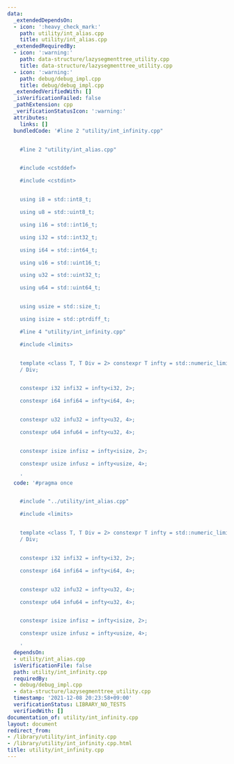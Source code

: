 ```yaml
---
data:
  _extendedDependsOn:
  - icon: ':heavy_check_mark:'
    path: utility/int_alias.cpp
    title: utility/int_alias.cpp
  _extendedRequiredBy:
  - icon: ':warning:'
    path: data-structure/lazysegmenttree_utility.cpp
    title: data-structure/lazysegmenttree_utility.cpp
  - icon: ':warning:'
    path: debug/debug_impl.cpp
    title: debug/debug_impl.cpp
  _extendedVerifiedWith: []
  _isVerificationFailed: false
  _pathExtension: cpp
  _verificationStatusIcon: ':warning:'
  attributes:
    links: []
  bundledCode: '#line 2 "utility/int_infinity.cpp"


    #line 2 "utility/int_alias.cpp"


    #include <cstddef>

    #include <cstdint>


    using i8 = std::int8_t;

    using u8 = std::uint8_t;

    using i16 = std::int16_t;

    using i32 = std::int32_t;

    using i64 = std::int64_t;

    using u16 = std::uint16_t;

    using u32 = std::uint32_t;

    using u64 = std::uint64_t;


    using usize = std::size_t;

    using isize = std::ptrdiff_t;

    #line 4 "utility/int_infinity.cpp"

    #include <limits>


    template <class T, T Div = 2> constexpr T infty = std::numeric_limits<T>::max()
    / Div;


    constexpr i32 infi32 = infty<i32, 2>;

    constexpr i64 infi64 = infty<i64, 4>;


    constexpr u32 infu32 = infty<u32, 4>;

    constexpr u64 infu64 = infty<u32, 4>;


    constexpr isize infisz = infty<isize, 2>;

    constexpr usize infusz = infty<usize, 4>;

    '
  code: '#pragma once


    #include "../utility/int_alias.cpp"

    #include <limits>


    template <class T, T Div = 2> constexpr T infty = std::numeric_limits<T>::max()
    / Div;


    constexpr i32 infi32 = infty<i32, 2>;

    constexpr i64 infi64 = infty<i64, 4>;


    constexpr u32 infu32 = infty<u32, 4>;

    constexpr u64 infu64 = infty<u32, 4>;


    constexpr isize infisz = infty<isize, 2>;

    constexpr usize infusz = infty<usize, 4>;

    '
  dependsOn:
  - utility/int_alias.cpp
  isVerificationFile: false
  path: utility/int_infinity.cpp
  requiredBy:
  - debug/debug_impl.cpp
  - data-structure/lazysegmenttree_utility.cpp
  timestamp: '2021-12-08 20:23:58+09:00'
  verificationStatus: LIBRARY_NO_TESTS
  verifiedWith: []
documentation_of: utility/int_infinity.cpp
layout: document
redirect_from:
- /library/utility/int_infinity.cpp
- /library/utility/int_infinity.cpp.html
title: utility/int_infinity.cpp
---
```

